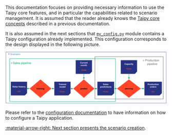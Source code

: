 This documentation focuses on providing necessary information to use the Taipy core features, and in particular
the capabilities related to scenario management. It is assumed that the reader already knows the [Taipy core
concepts](../concepts/about.md) described in a previous documentation.

It is also assumed in the next sections that [`my_config.py`](../my_config.py) module contains a Taipy configuration
already implemented. This configuration corresponds to the design displayed in the following picture.

![scenarios](../concepts/pic/scenarios.svg)

Please refer to the [configuration documentation](../config/about.md) to have information
on how to configure a Taipy application.

[:material-arrow-right: Next section presents the scenario creation](scenario-creation.md).
